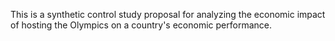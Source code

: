 This is a synthetic control study proposal for analyzing the economic impact of hosting the Olympics on a country's economic performance.

